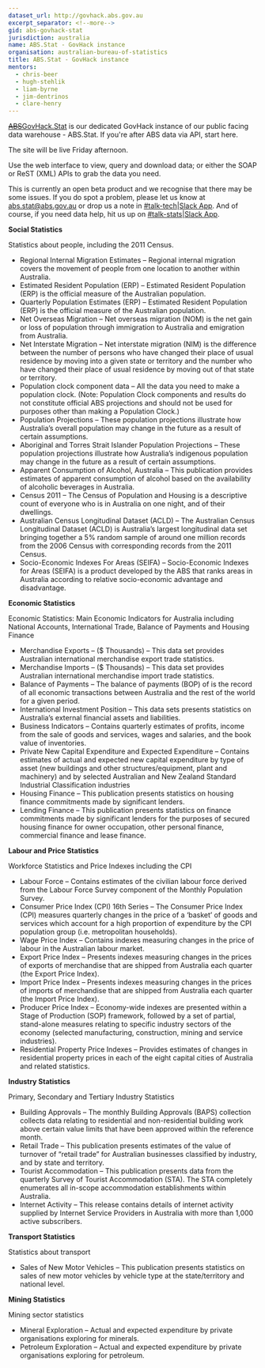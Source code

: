 ```yaml
---
dataset_url: http://govhack.abs.gov.au
excerpt_separator: <!--more-->
gid: abs-govhack-stat
jurisdiction: australia
name: ABS.Stat - GovHack instance
organisation: australian-bureau-of-statistics
title: ABS.Stat - GovHack instance
mentors:
  - chris-beer
  - hugh-stehlik
  - liam-byrne
  - jim-dentrinos
  - clare-henry
---
```


[~~ABS~~GovHack.Stat](govhack.abs.gov.au) is our dedicated GovHack instance of our public facing data warehouse - ABS.Stat. If you're after ABS data via API, start here.

<!--more-->

The site will be live Friday afternoon.

Use the web interface to view, query and download data; or either the SOAP or ReST (XML) APIs to grab the data you need.

This is currently an open beta product and we recognise that there may be some issues. If you do spot a problem, please let us know at abs.stat@abs.gov.au or drop us a note in [#talk-tech](https://govhackhq.slack.com/messages/talk-tech/details/)|[Slack App](//slack://channel?id=C070GDDEC&team=7016354066). And of course, if you need data help, hit us up on [#talk-stats](https://govhackhq.slack.com/messages/talk-stats/details/)|[Slack App](//slack://channel?id=C1VERC03U&team=7016354066).

**Social Statistics**

Statistics about people, including the 2011 Census.

* Regional Internal Migration Estimates – Regional internal migration covers the movement of people from one location to another within Australia.
* Estimated Resident Population (ERP) – Estimated Resident Population (ERP) is the official measure of the Australian population.
* Quarterly Population Estimates (ERP) – Estimated Resident Population (ERP) is the official measure of the Australian population.
* Net Overseas Migration – Net overseas migration (NOM) is the net gain or loss of population through immigration to Australia and emigration from Australia.
* Net Interstate Migration – Net interstate migration (NIM) is the difference between the number of persons who have changed their place of usual residence by moving into a given state or territory and the number who have changed their place of usual residence by moving out of that state or territory.
* Population clock component data – All the data you need to make a population clock. (Note: Population Clock components and results do not constitute official ABS projections and should not be used for purposes other than making a Population Clock.)
* Population Projections – These population projections illustrate how Australia’s overall population may change in the future as a result of certain assumptions.
* Aboriginal and Torres Strait Islander Population Projections – These population projections illustrate how Australia’s indigenous population may change in the future as a result of certain assumptions.
* Apparent Consumption of Alcohol, Australia – This publication provides estimates of apparent consumption of alcohol based on the availability of alcoholic beverages in Australia.
* Census 2011 – The Census of Population and Housing is a descriptive count of everyone who is in Australia on one night, and of their dwellings.
* Australian Census Longitudinal Dataset (ACLD) – The Australian Census Longitudinal Dataset (ACLD) is Australia’s largest longitudinal data set bringing together a 5% random sample of around one million records from the 2006 Census with corresponding records from the 2011 Census.
* Socio-Economic Indexes For Areas (SEIFA) – Socio-Economic Indexes for Areas (SEIFA) is a product developed by the ABS that ranks areas in Australia according to relative socio-economic advantage and disadvantage.

**Economic Statistics**

Economic Statistics: Main Economic Indicators for Australia including National Accounts, International Trade, Balance of Payments and Housing Finance

* Merchandise Exports – ($ Thousands) – This data set provides Australian international merchandise export trade statistics.
* Merchandise Imports – ($ Thousands) – This data set provides Australian international merchandise import trade statistics.
* Balance of Payments – The balance of payments (BOP) of is the record of all economic transactions between Australia and the rest of the world for a given period.
* International Investment Position – This data sets presents statistics on Australia’s external financial assets and liabilities.
* Business Indicators – Contains quarterly estimates of profits, income from the sale of goods and services, wages and salaries, and the book value of inventories.
* Private New Capital Expenditure and Expected Expenditure – Contains estimates of actual and expected new capital expenditure by type of asset (new buildings and other structures/equipment, plant and machinery) and by selected Australian and New Zealand Standard Industrial Classification industries
* Housing Finance – This publication presents statistics on housing finance commitments made by significant lenders.
* Lending Finance – This publication presents statistics on finance commitments made by significant lenders for the purposes of secured housing finance for owner occupation, other personal finance, commercial finance and lease finance.

**Labour and Price Statistics**

Workforce Statistics and Price Indexes including the CPI

* Labour Force – Contains estimates of the civilian labour force derived from the Labour Force Survey component of the Monthly Population Survey.
* Consumer Price Index (CPI) 16th Series – The Consumer Price Index (CPI) measures quarterly changes in the price of a ‘basket’ of goods and services which account for a high proportion of expenditure by the CPI population group (i.e. metropolitan households).
* Wage Price Index – Contains indexes measuring changes in the price of labour in the Australian labour market.
* Export Price Index – Presents indexes measuring changes in the prices of exports of merchandise that are shipped from Australia each quarter (the Export Price Index).
* Import Price Index – Presents indexes measuring changes in the prices of imports of merchandise that are shipped from Australia each quarter (the Import Price Index).
* Producer Price Index – Economy-wide indexes are presented within a Stage of Production (SOP) framework, followed by a set of partial, stand-alone measures relating to specific industry sectors of the economy (selected manufacturing, construction, mining and service industries).
* Residential Property Price Indexes – Provides estimates of changes in residential property prices in each of the eight capital cities of Australia and related statistics.

**Industry Statistics**

Primary, Secondary and Tertiary Industry Statistics

* Building Approvals – The monthly Building Approvals (BAPS) collection collects data relating to residential and non-residential building work above certain value limits that have been approved within the reference month.
* Retail Trade – This publication presents estimates of the value of turnover of “retail trade” for Australian businesses classified by industry, and by state and territory.
* Tourist Accommodation – This publication presents data from the quarterly Survey of Tourist Accommodation (STA). The STA completely enumerates all in-scope accommodation establishments within Australia.
* Internet Activity – This release contains details of internet activity supplied by Internet Service Providers in Australia with more than 1,000 active subscribers.

**Transport Statistics**

Statistics about transport

* Sales of New Motor Vehicles – This publication presents statistics on sales of new motor vehicles by vehicle type at the state/territory and national level.

**Mining Statistics**

Mining sector statistics

* Mineral Exploration – Actual and expected expenditure by private organisations exploring for minerals.
* Petroleum Exploration – Actual and expected expenditure by private organisations exploring for petroleum.


